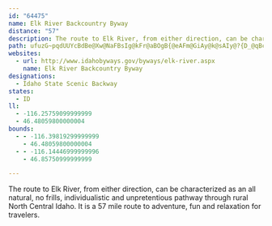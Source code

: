 ```yaml
---
id: "64475"
name: Elk River Backcountry Byway
distance: "57"
description: The route to Elk River, from either direction, can be characterized as an all natural, no frills, individualistic and unpretentious pathway through rural North Central Idaho.  It is a 57 mile route to adventure, fun and relaxation for travelers.
path: ufuzG~pqdUUYcBdBe@Xw@NaFBsIg@kFr@aBOgB{@eAFm@GiAy@k@sAIy@?{D_@qBc@y@eAgA_BsBw@We@LiAbBs@`@]?e@YOe@Ee@OcDJeDEkEYcAu@eAc@Si@H_B~Be@b@i@Ti@?Nk@r@[j@q@P_@`AuH~@_D?{@o@eBOy@YsJH{@~@gCTyBb@qBNmAEgBIc@e@{@Ig@EiBJaDRkAxAcENsCb@kCDe@Iy@oAgDYeBH{@t@sCHsA?}@_@gCIgBBk@`@mDOmCeBmJi@iG}AeIs@{BO}@eBcQYgA_AeB]g@o@e@eCs@eDmEa@_@iBm@}ByB_@_AoAeFmAcI[s@c@c@mBy@qAAmBj@s@`@mC~CiAz@i@Jy@WS_@q@{ByBiK]kCy@mCQ_@m@k@oAg@s@Qi@a@oAqCaEyDcBMiG_AiABgE^oBXmBLi@LcCpAmEjDcEnC{FdCsCXwKPoBZmCGyBw@mCS_B_@iAe@gBS{@_@c@e@e@{@cAyCi@qAmDyDcBsAuAmBqEuDy@wA_AaDm@s@eA_AwFaB{@KkDKyCs@_CZ_Ba@qBQu@_@wBoBu@]w@S_CFu@Yc@a@oAsBi@YsAKu@Y}BaCcGkDOoAJkd@C}[Hy^HyHEuSOoA_@yA{BgFqBgJmBeHe@{@mDyE}CgLm@uCEsAH}GOcDUyBgBsI[aDO_@mCsDi@sAs@yBO_@o@m@YQy@KkHMeAa@UYi@}@c@yA{@gF]gAg@qAq@kAy@{@}CkByCsCiCiGcAsDuAqBuDaDeDgD}B_Be@Sy@Kai@KaA_@eJ{Fy@So@Ec@DsCx@cA@gCYg@Ns@f@c@~@uAfEaHfQ}DdHy@|@cAd@oAJmCWsEl@k^GsBLs@Xu@p@gGtJiAx@iAXcA?[GqD_C}ASuG`BeJe@y@Rs@d@k@LmCAqFd@_BC_@B[L}@pAc@nBOxBH|@Xn@zBdBl@r@Nx@?j@Ox@S^q@^gEk@}Bd@y@Au@Um@Hy@x@sBxDk@t@YP]@{Bg@YBe@XWr@Cf@F|@j@`CLx@I~@iA~BI`@ErAPv@d@z@~CfDZL\?nAi@h@Id@VR^Jj@?z@OlC_@pD_@n@y@bAgAtBk@DYYIg@NcBAc@Ie@]k@u@]_CByLrBeCdBm@x@o@zA_@\iA^iAFo@M_@k@IYEs@@wBu@mBMo@\uArBcB^k@Ns@BcAIs@aByBQu@DcAToAB_ASgFQy@c@_@i@EuIr@aAd@}A~A[Lw@B_Be@_@?UNYp@Cx@Bf@Zj@XP\@rC{@p@J|Bl@Xj@N~@Ex@aA`BKd@KlCi@zAS~Ac@~AgA~IFfBXhCBrHn@pD?~@If@[p@cBzCm@Ly@GsYuFm@IeAVw@z@aEzJ[P[DoAk@y@Fg@v@a@fCYp@g@XeAQe@Jc@f@e@pAsA`AO^Id@BdBIz@Yp@i@RoAk@]C[Fc@^iDxEi@T_BJy@P_@f@Md@Ax@JzBIh@[l@kItDiA?}A_AsGoEmGaGi@Qy@PURYl@}@zFW~EWlJEf@Sv@k@x@qErBo@f@i@r@u@jBe@zEWr@_A\_@?cA_@cByAeA_CCg@RyB?]YO]f@UzBHvA^~A?rAKf@Y^SD_@E_Ak@s@M_@Ji@r@}A`G[p@UR]L_BLu@MYSwBsDKa@IcDMa@US[E]FoAj@}A~AyB`AoA\oAj@yABYNy@z@yBrDqDzCo@dBo@lDo@dBaAjAqBtAm@jAa@pBWtBE|@HtDCj@Kd@cA|CsAjCeAlAy@xA}BdC_@l@gAxC[tB?|@ZtDBxBId@e@^YKo@s@mBaE_AsAYMoBOwDTsCfAoCf@}@?m@Q{@u@i@WsASoAm@wD{CiBiBsEiDi@w@uA{DYaBq@wCWmEIe@mAuC_A{FoBeJSY]?KJIx@HzBEpAgA`FeAlDU`DH|@n@lAXdA?j@i@vEIj@sB~Hm@n@g@Pm@BcAQYq@a@kCc@{@e@a@]EiCXs@SU]YyAmAyC[k@]?uAjAmDrA_@BoA]_@BYDiB|@w@OyFsIiDaEs@q@mAe@yDs@u@[aImKkIuLcEwBw@Oq@HmDhBgG~BmB@_Bg@wBEuAk@g@Jc@~@y@bDqChD{DnC_FxAmDfGcAlC[\]L[EOYC_@TmCA_AOy@]q@_B}Bu@eB}CeMs@cB}@_BaAmAsAqCW_@[Uc@Ca@`@y@nCi@r@[D]Io@m@Oa@a@kGUs@_@g@mAy@a@_AIaDUcBcAaDi@qDc@oBuCmICs@B}@t@iDBWIk@OOs@]yBg@yB}@kCo@k@y@UIc@Dm@bAWJsB?]QQe@CYReE]oJOmAS_@k@m@wDcCeAgAWy@UaCQy@]s@_BcAo@gCIMe@MwAr@[@YK_@{@mAyFo@mAiC_C}BaAcAYk@k@eAaBgAo@gB_@y@cAIo@Vs@dCgBNYVoDC]GWe@[WFmBdByBdA_AKa@QOUGe@@s@r@mHhA{E|@eFT_BUaDi@sCOg@y@qAg@GgFzEWx@Iz@PpCGlA_@dAs@jA_A`AgAlCWXc@LgABiBw@eA^i@?yAuBs@eB_@m@_@QmB^k@MIKy@eDs@mAgHyDs@DeBp@}AfBiCPe@`@]FK?cAgA}Cg@cCx@yA~Ac@FOEYM_@_@oAsCOgANq@nAaCLk@HsCIyAs@uDS_D_AuICeA\sCEg@i@eAe@]]AeB~@i@Fi@MiA_AYq@Ie@HcDEeASY_Am@s@WiAKe@YUq@q@{EE{@\_B^k@bBsADg@?sANy@hA_CZcA?g@Qe@g@PiAxBkCfBqCrCk@|AShBIjBOZeAnAwDrCkAlBq@L_@MU_@oA_GYm@y@W]J[p@E`@@\Tl@\RJVHr@KnCOp@y@p@yBZc@VeBfC]^iAl@_@D_Ay@i@?Y^c@zAg@\}Ad@Yf@_@Pc@?sDkA]DUV_@`AML{Bx@SfB_@hA]Xk@X}@K{@e@UaAOyACkFIg@[k@g@Pi@x@Kd@CtAuAxH?lC_@x@oAp@w@`B[^Id@IrBOr@iA~Ci@JuAe@u@i@gAoB[]cAIYi@_@eAc@gBe@o@y@c@_AGwBRSMKYC_@LqBIaA?w@Jk@bBsAb@Gh@Dn@Sh@q@Hy@OkAsA}C_@WY@i@p@_Aj@yAE}AaBi@WcEg@OOMU?e@LgA?e@OWo@GmAZyA{@O]]sBg@{@s@w@w@i@eCoAOY?aAz@sBLmA?_AUsAs@eCyAgCy@y@kBy@kAqAu@_@sAYwI`B[Vq@Je@EmB_AiAaC_Aq@cA_BeA_CSgAY{@u@kAo@mBgAwBEaASm@k@q@u@Gc@FYPy@jAk@f@}Ad@_@h@iAhDOzAUjAaAxAo@`@mADaBaAcAc@sCDsALu@IqAq@aAYYEy@JcAx@ITIjAHlA`@v@~B~Aj@r@\~@dAlEr@`CnArCd@~ALr@M~Ep@|D\|AR~Ax@tMR`Bd@dAbClBl@~@Jd@CnB[x@i@d@y@b@cB^oCWyBg@cAJsB~@c@FiBk@m@?c@VeAlAoCrE{@RgBy@U?k@Fk@\k@rAc@zB?`GRjKOfBWtAa@rAs@|@}@^sBM{@L_A~@_CzEkC~BKj@YZYXe@JiAD]PuARi@I}@iAyB_Eo@e@s@DyAf@y@j@cApAi@XQKyByBkEaBeCQwBPuACsCsAs@y@e@gAwAsA}EyCoAQ_@J_@\S`@Ed@@~BV`DT`ATd@Rp@?l@Oj@?tAIXwC~C_ClDo@Xc@Bo@Ie@PWp@KxBY~@sAlAy@rBa@Rq@?{Hg@oBDq@]o@m@iA_CSeAEuATgE?wDuA_Fy@aBmA_Bu@oBmBsAgCuAk@ScABgBz@yD|CyCn@iD\s@^g@x@e@zCUrDC~@RzHN`ROZe@^eJxFbFjTb@dC_DzCwC~Dy@vB_BtF}@pB}AbCoBjByA~@sDpA_@b@]n@Qt@I|BJz@v@dBd@`@d@Rl@BxCc@h@Hh@X^`@\l@f@bCVr@Zl@d@^tEfAhBGhEeA~AWjCIv^C`EX~OlJlZfR~@fAh@jBH|ACbA_B`Nu@tBaAlBu@xBs@jDk@`B_@l@aFjCoA^cFKsAR_JdFuA?sA_@uALc@XeD~C]j@Wr@a@jEUt@]f@}AbAa@d@Yl@Ur@YlCc@nFB|@Jz@Rr@~BbFdBtFpBlF|BdFdA`BtAfAzD`BxAdAhA|AtMvVxB`F^jCFlCMnCi@dC_ArBmExHs@xBUhCDpC^fCx@rBzL`QXn@^bBBlAe@rD?z@J|@Pr@\l@b@^~Aj@~S`GlAv@~@tAr@zBTnCEdQEx@SfAY~@aIlP_AlBcBrCm@p@qP|JmDjC_T|PqArAcEjI{BbFmBlF]l@a@h@kDfBa@^_@f@mE~HiAzAqIrHcAlBiA~AqDfCyCrDiA~AyBdFgI~OoArD]vBcC|Ys@zBuCxDmEzHyElHaA~@_@RsF~@aBj@yA`A_HrCsAjAiAtA_AjBs@tBc@bCiEj\iAzGuAfLm@`HgAzP[fCsBhK]dCKfCb@pV?~CWlCqAzFq@|AeA`BwGxGmAn@qApAmA~AeAfBy@xByLpb@eAhG_AtPcBdg@PxGzCxc@D`CEfAIfBSbB_@~Ae@xAs@lA}Xx_@iBzEiA~D}BfJsChJe@dDGr@FjFZvBx@dCd@x@`CpC`KhJr@dA`@dA`@xATzADdB?pAIhAuAxNgAlJoCzYsAdJyBfJoAhD{B|EqKxQcGrJ}PnY_BnB_BjAoBr@cCDcLqCoCPeBb@i@ZkIxHcBt@yAVcBEkSyC}CG}@PiBz@yAfAcAlA]j@oApDkAhKWxAa@pAmAfB_BfAo@PyM`CoA^yAdAuLfKcBdAiCXcAK_Aq@sAgBwFmLeAmAiA_AmAYu@AuLtAiBDkESiFaBqEeCcDmAoBIu@Di@Jo@^s@l@uApBYf@_BrEk@~@u@x@]PqCl@
websites:
  - url: http://www.idahobyways.gov/byways/elk-river.aspx
    name: Elk River Backcountry Byway
designations:
  - Idaho State Scenic Backway
states:
  - ID
ll:
  - -116.25759099999999
  - 46.48059800000004
bounds:
  - - -116.39819299999999
    - 46.48059800000004
  - - -116.14446999999996
    - 46.85750999999999

---
```


The route to Elk River, from either direction, can be characterized as an all natural, no frills, individualistic and unpretentious pathway through rural North Central Idaho.  It is a 57 mile route to adventure, fun and relaxation for travelers.
